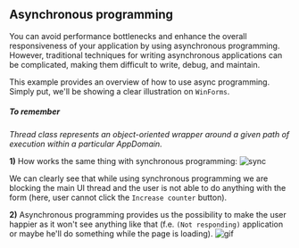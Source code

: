 ## Asynchronous programming

You can avoid performance bottlenecks and enhance the overall responsiveness of your application by using asynchronous programming. However, traditional techniques for writing asynchronous applications can be complicated, making them difficult to write, debug, and maintain.

This example provides an overview of how to use async programming. Simply put, we'll be showing a clear illustration on `WinForms`.

##### To remember
*Thread class represents an object-oriented wrapper around a given path of execution within a particular AppDomain.*

**1)** How works the same thing with synchronous programming:
![sync](https://cloud.githubusercontent.com/assets/25085025/22598298/659ec224-ea4c-11e6-96d8-d31f2c107875.gif)

We can clearly see that while using synchronous programming we are blocking the main UI thread and the user is not able to do anything with the form (here, user cannot click the `Increase counter` button).

**2)** Asynchronous programming provides us the possibility to make the user happier as it won't see anything like that (f.e. `(Not responding)` application or maybe he'll do something while the page is loading).
![gif](https://cloud.githubusercontent.com/assets/25085025/22598669/a85048b2-ea4d-11e6-965b-cc364ceff928.gif)
